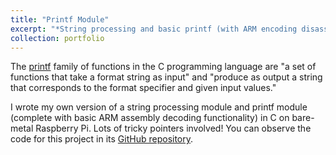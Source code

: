 ```yaml
---
title: "Printf Module"
excerpt: "*String processing and basic printf (with ARM encoding disassembly) modules built in C on bare-metal Raspberry Pi.*<br/><img src='/images/printf.png' width='500'>"
collection: portfolio
---
```


The [printf](https://en.wikipedia.org/wiki/Printf#:~:text=The%20printf%20family%20of%20functions,specifier%20and%20given%20input%20values.) family of functions in the C programming language are "a set of functions that take a format string as input" and "produce as output a string that corresponds to the format specifier and given input values."

I wrote my own version of a string processing module and printf module (complete with basic ARM assembly decoding functionality) in C on bare-metal Raspberry Pi. Lots of tricky pointers involved! You can observe the code for this project in its [GitHub repository](https://gitfront.io/r/nxomimo/aZgVjkJbEh3A/printf/).